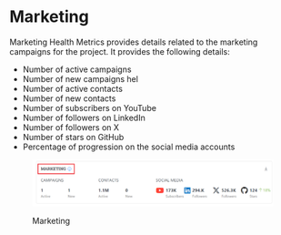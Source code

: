 # Marketing

Marketing Health Metrics provides details related to the marketing campaigns for the project. It provides the following details:

* Number of active campaigns&#x20;
* Number of new campaigns hel
* Number of active contacts
* Number of new contacts
* Number of subscribers on YouTube&#x20;
* Number of followers on LinkedIn&#x20;
* Number of followers on X
* Number of stars on GitHub&#x20;
* Percentage of progression on the social media accounts&#x20;

<figure><img src="../../../../.gitbook/assets/Mar.png" alt=""><figcaption><p>Marketing </p></figcaption></figure>
